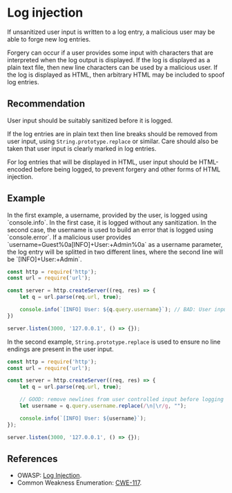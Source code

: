 # Log injection
If unsanitized user input is written to a log entry, a malicious user may be able to forge new log entries.

Forgery can occur if a user provides some input with characters that are interpreted when the log output is displayed. If the log is displayed as a plain text file, then new line characters can be used by a malicious user. If the log is displayed as HTML, then arbitrary HTML may be included to spoof log entries.


## Recommendation
User input should be suitably sanitized before it is logged.

If the log entries are in plain text then line breaks should be removed from user input, using `String.prototype.replace` or similar. Care should also be taken that user input is clearly marked in log entries.

For log entries that will be displayed in HTML, user input should be HTML-encoded before being logged, to prevent forgery and other forms of HTML injection.


## Example
In the first example, a username, provided by the user, is logged using \`console.info\`. In the first case, it is logged without any sanitization. In the second case, the username is used to build an error that is logged using \`console.error\`. If a malicious user provides \`username=Guest%0a\[INFO\]+User:+Admin%0a\` as a username parameter, the log entry will be splitted in two different lines, where the second line will be \`\[INFO\]+User:+Admin\`.


```javascript
const http = require('http');
const url = require('url');

const server = http.createServer((req, res) => {
    let q = url.parse(req.url, true);

    console.info(`[INFO] User: ${q.query.username}`); // BAD: User input logged as-is
})

server.listen(3000, '127.0.0.1', () => {});

```
In the second example, `String.prototype.replace` is used to ensure no line endings are present in the user input.


```javascript
const http = require('http');
const url = require('url');

const server = http.createServer((req, res) => {
    let q = url.parse(req.url, true);

    // GOOD: remove newlines from user controlled input before logging
    let username = q.query.username.replace(/\n|\r/g, "");

    console.info(`[INFO] User: ${username}`);
});

server.listen(3000, '127.0.0.1', () => {});

```

## References
* OWASP: [Log Injection](https://www.owasp.org/index.php/Log_Injection).
* Common Weakness Enumeration: [CWE-117](https://cwe.mitre.org/data/definitions/117.html).
